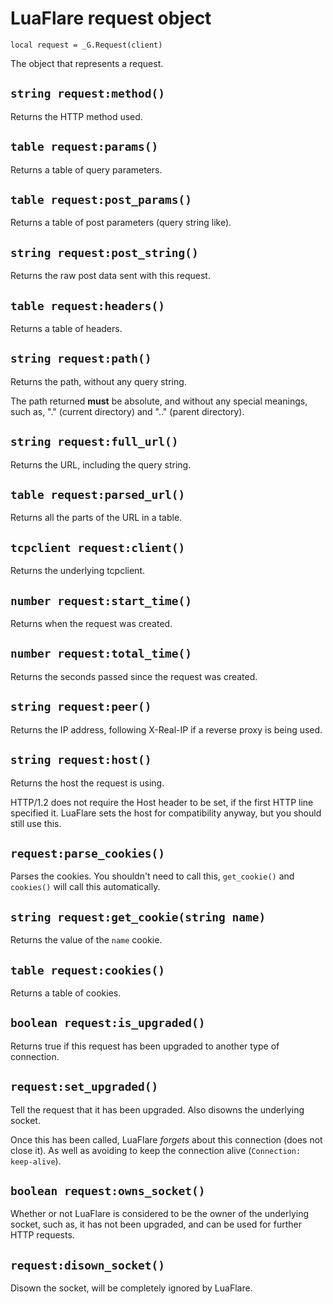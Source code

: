 # LuaFlare request object

`local request = _G.Request(client)`

The object that represents a request.

## `string request:method()`

Returns the HTTP method used.

## `table request:params()`

Returns a table of query parameters.

## `table request:post_params()`

Returns a table of post parameters (query string like).

## `string request:post_string()`

Returns the raw post data sent with this request.

## `table request:headers()`

Returns a table of headers.

## `string request:path()`

Returns the path, without any query string.

The path returned **must** be absolute, and without any special meanings, such as, "." (current directory) and ".." (parent directory).

## `string request:full_url()`

Returns the URL, including the query string.

## `table request:parsed_url()`

Returns all the parts of the URL in a table.

## `tcpclient request:client()`

Returns the underlying tcpclient.

## `number request:start_time()`

Returns when the request was created.

## `number request:total_time()`

Returns the seconds passed since the request was created.

## `string request:peer()`

Returns the IP address, following X-Real-IP if a reverse proxy is being used.

## `string request:host()`

Returns the host the request is using.

HTTP/1.2 does not require the Host header to be set, if the first HTTP line specified it.
LuaFlare sets the host for compatibility anyway, but you should still use this.

## `request:parse_cookies()`

Parses the cookies. You shouldn't need to call this, `get_cookie()` and `cookies()` will call this automatically.

## `string request:get_cookie(string name)`

Returns the value of the `name` cookie.

## `table request:cookies()`

Returns a table of cookies.

## `boolean request:is_upgraded()`

Returns true if this request has been upgraded to another type of connection.

## `request:set_upgraded()`

Tell the request that it has been upgraded.  Also disowns the underlying socket.

Once this has been called, LuaFlare *forgets* about this connection (does not close it).  As well as avoiding to keep the connection alive (`Connection: keep-alive`).

## `boolean request:owns_socket()`

Whether or not LuaFlare is considered to be the owner of the underlying socket, such as, it has not been upgraded, and can be used for further HTTP requests.

## `request:disown_socket()`

Disown the socket, will be completely ignored by LuaFlare.
